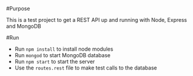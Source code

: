 #Purpose

This is a test project to get a REST API up and running with Node, Express and MongoDB

#Run

- Run `npm install` to install node modules
- Run `mongod` to start MongoDB database
- Run `npm start` to start the server
- Use the `routes.rest` file to make test calls to the database
